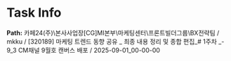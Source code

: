 # Task Info

**Path:** 카페24(주)\본사사업장\[CG]MI본부\마케팅센터\프론트빌더그룹\BX전략팀 / mkku / [320189] 마케팅 트렌드 동향 공유 _ 최종 내용 정리 및 종합 편집_# 1주차 _- 9_3 CM채널 9월호 캔버스 배포 / 2025-09-01_00-00-00

